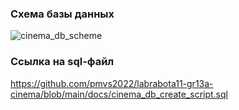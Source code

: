 ### Схема базы данных
![cinema_db_scheme](https://user-images.githubusercontent.com/78850433/211905549-3539c9f5-48a1-4141-bda8-63d73f66d7c5.png)
### Ссылка на sql-файл
https://github.com/pmvs2022/labrabota11-gr13a-cinema/blob/main/docs/cinema_db_create_script.sql
